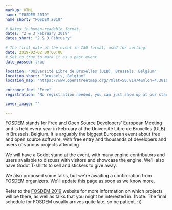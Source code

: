```yaml
---
markup: HTML
name: "FOSDEM 2019"
name_short: "FOSDEM 2019"

# Dates in human-readable format.
dates: "2 & 3 February 2019"
dates_short: "2 & 3 February"

# The first date of the event in ISO format, used for sorting.
date: 2019-02-02 00:00:00
# Set to true to mark it as a past event
date_passed: true

location: "Université Libre de Bruxelles (ULB), Brussels, Belgium"
location_short: "Brussels, Belgium"
location_map: "https://www.openstreetmap.org/?mlat=50.81474&mlon=4.38164#map=17/50.81474/4.38164"

entrance_fee: "Free"
registration: "No registration needed, you can just show up at our stand and say hello :)"

cover_image: ""

---
```


<p>
	<a href="https://fosdem.org">FOSDEM</a> stands for Free and Open Source Developers' European Meeting and is
	held every year in February at the Université Libre de Bruxelles (ULB) in Brussels, Belgium. It is arguably
	the biggest European event about free and open source software, with free entry and thousands of developers
	and users of various projects attending.
</p>

<p>
	We will have a Godot stand at the event, with many engine contributors and users available to discuss with
	visitors and showcase the engine. We'll also have Godot T-shirts to sell and stickers to give away.
</p>

<p>
	We also proposed some talks, but we're awaiting a confirmation from FOSDEM organizers. We'll update this page
	as soon as we know more.
</p>

<p>
	Refer to the <a href="https://fosdem.org/2019">FOSDEM 2019</a> website for more information on which projects
	will be there, as well as talks that you might be interested in. (Note: The final schedule for FOSDEM usually
	arrives quite late, so be patient. :))
</p>
